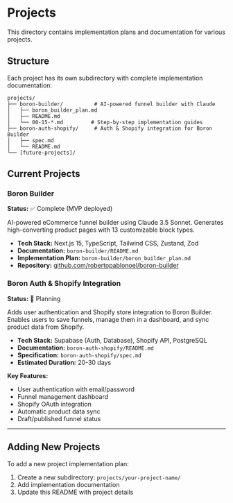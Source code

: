 # Projects

This directory contains implementation plans and documentation for various projects.

## Structure

Each project has its own subdirectory with complete implementation documentation:

```
projects/
├── boron-builder/          # AI-powered funnel builder with Claude
│   ├── boron_builder_plan.md
│   ├── README.md
│   └── 00-15-*.md         # Step-by-step implementation guides
├── boron-auth-shopify/     # Auth & Shopify integration for Boron Builder
│   ├── spec.md
│   └── README.md
└── [future-projects]/
```

## Current Projects

### Boron Builder
**Status:** ✅ Complete (MVP deployed)

AI-powered eCommerce funnel builder using Claude 3.5 Sonnet. Generates high-converting product pages with 13 customizable block types.

- **Tech Stack:** Next.js 15, TypeScript, Tailwind CSS, Zustand, Zod
- **Documentation:** `boron-builder/README.md`
- **Implementation Plan:** `boron-builder/boron_builder_plan.md`
- **Repository:** [github.com/robertopablonoel/boron-builder](https://github.com/robertopablonoel/boron-builder)

### Boron Auth & Shopify Integration
**Status:** 🔄 Planning

Adds user authentication and Shopify store integration to Boron Builder. Enables users to save funnels, manage them in a dashboard, and sync product data from Shopify.

- **Tech Stack:** Supabase (Auth, Database), Shopify API, PostgreSQL
- **Documentation:** `boron-auth-shopify/README.md`
- **Specification:** `boron-auth-shopify/spec.md`
- **Estimated Duration:** 20-30 days

**Key Features:**
- User authentication with email/password
- Funnel management dashboard
- Shopify OAuth integration
- Automatic product data sync
- Draft/published funnel status

---

## Adding New Projects

To add a new project implementation plan:

1. Create a new subdirectory: `projects/your-project-name/`
2. Add implementation documentation
3. Update this README with project details
